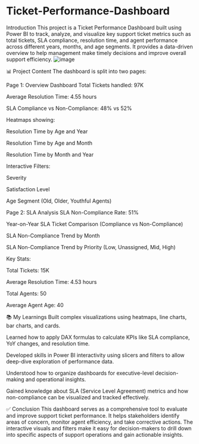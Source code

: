 # Ticket-Performance-Dashboard
Introduction
This project is a Ticket Performance Dashboard built using Power BI to track, analyze, and visualize key support ticket metrics such as total tickets, SLA compliance, resolution time, and agent performance across different years, months, and age segments. It provides a data-driven overview to help management make timely decisions and improve overall support efficiency.
![image](https://github.com/user-attachments/assets/f14fef4b-8d20-4a3a-ad35-e428b4c3d4d9)


📊 Project Content
The dashboard is split into two pages:

Page 1: Overview Dashboard
Total Tickets handled: 97K

Average Resolution Time: 4.55 hours

SLA Compliance vs Non-Compliance: 48% vs 52%

Heatmaps showing:

Resolution Time by Age and Year

Resolution Time by Age and Month

Resolution Time by Month and Year

Interactive Filters:

Severity

Satisfaction Level

Age Segment (Old, Older, Youthful Agents)

Page 2: SLA Analysis
SLA Non-Compliance Rate: 51%

Year-on-Year SLA Ticket Comparison (Compliance vs Non-Compliance)

SLA Non-Compliance Trend by Month

SLA Non-Compliance Trend by Priority (Low, Unassigned, Mid, High)

Key Stats:

Total Tickets: 15K

Average Resolution Time: 4.53 hours

Total Agents: 50

Average Agent Age: 40

📚 My Learnings
Built complex visualizations using heatmaps, line charts, bar charts, and cards.

Learned how to apply DAX formulas to calculate KPIs like SLA compliance, YoY changes, and resolution time.

Developed skills in Power BI interactivity using slicers and filters to allow deep-dive exploration of performance data.

Understood how to organize dashboards for executive-level decision-making and operational insights.

Gained knowledge about SLA (Service Level Agreement) metrics and how non-compliance can be visualized and tracked effectively.

✅ Conclusion
This dashboard serves as a comprehensive tool to evaluate and improve support ticket performance. It helps stakeholders identify areas of concern, monitor agent efficiency, and take corrective actions. The interactive visuals and filters make it easy for decision-makers to drill down into specific aspects of support operations and gain actionable insights.
